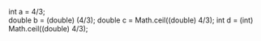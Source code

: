 int a = 4/3;<br>
double b = (double) (4/3);
double c = Math.ceil((double) 4/3);
int d = (int) Math.ceil((double) 4/3);
